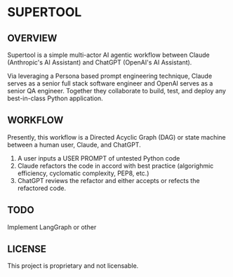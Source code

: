 # SUPERTOOL

## OVERVIEW

Supertool is a simple multi-actor AI agentic workflow between Claude (Anthropic's 
AI Assistant) and ChatGPT (OpenAI's AI Assistant).

Via leveraging a Persona based prompt engineering technique, Claude serves as a 
senior full stack software engineer and OpenAI serves as a senior QA engineer. 
Together they collaborate to build, test, and deploy any best-in-class Python 
application.

## WORKFLOW

Presently, this workflow is a Directed Acyclic Graph (DAG) or state machine between 
a human user, Claude, and ChatGPT.

1. A user inputs a USER PROMPT of untested Python code
2. Claude refactors the code in accord with best practice (algorighmic efficiency, 
cyclomatic complexity, PEP8, etc.)
3. ChatGPT reviews the refactor and either accepts or refects the refactored code.

## TODO

Implement LangGraph or other 

## LICENSE

This project is proprietary and not licensable.